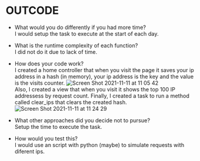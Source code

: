 # OUTCODE

- What would you do differently if you had more time?  
  I would setup the task to execute at the start of each day.
  
- What is the runtime complexity of each function?  
  I did not do it due to lack of time.
  
- How does your code work?  
  I created a home controller that when you visit the page it saves your ip address in a hash (in memory), your ip address is the key and the value is the visits counter.
  ![Screen Shot 2021-11-11 at 11 05 42](https://user-images.githubusercontent.com/39852288/141335984-a56c7179-c473-4e34-a9f0-440dc9846e07.png)  
  Also, I created a view that when you visit it shows the top 100 IP addressess by request count. Finally, I created a task to run a method called clear_ips that
  clears the created hash.  
  ![Screen Shot 2021-11-11 at 11 24 29](https://user-images.githubusercontent.com/39852288/141336107-0e6b78ed-89ff-46c7-9234-657e7b736b97.png)

- What other approaches did you decide not to pursue?  
  Setup the time to execute the task.
- How would you test this?  
  I would use an script with python (maybe) to simulate requests with diferent ips.
